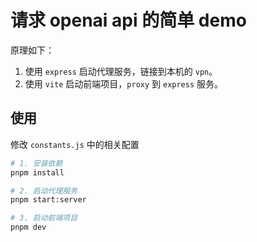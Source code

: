 # 请求 openai api 的简单 demo

原理如下：

1. 使用 `express` 启动代理服务，链接到本机的 `vpn`。
2. 使用 `vite` 启动前端项目，`proxy` 到 `express` 服务。

## 使用

修改 `constants.js` 中的相关配置

```bash
# 1. 安装依赖
pnpm install

# 2. 启动代理服务
pnpm start:server

# 3. 启动前端项目
pnpm dev
```
